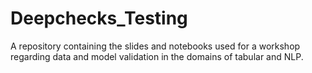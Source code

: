 # Deepchecks_Testing
A repository containing the slides and notebooks used for a workshop regarding data and model validation in the domains of tabular and NLP. 
